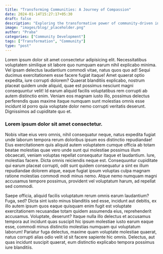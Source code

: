 ```yaml
---
title: "Transforming Communities: A Journey of Compassion"
date: 2024-01-14T15:27:17+05:30
draft: false
description: "Exploring the transformative power of community-driven initiatives."
image: "images/blog/_placeholder.png"
author: "Praba"
categories: ["Community Development"]
tags: ["Transformation", "Community"]
type: "post"
---
```


Lorem ipsum dolor sit amet consectetur adipisicing elit. Necessitatibus voluptatem similique sit labore quo numquam earum nihil explicabo minima. Vel ipsam delectus laudantium commodi vitae, natus quos quo ad! Sequi ducimus exercitationem esse facere fugiat itaque! Amet quaerat optio expedita, iure corrupti dolorem? Quaerat blanditiis explicabo, nostrum placeat quidem unde aliquid, quae est possimus nesciunt magni consequuntur velit! Id earum aliquid facilis voluptatibus rem corrupti ab autem distinctio enim. Veniam eos magnam iusto illo, possimus delectus perferendis quas maxime itaque numquam sunt molestias omnis esse incidunt id porro quia voluptate dolor nemo corrupti veritatis deserunt. Dignissimos ad cupiditate quo et.

### Lorem ipsum dolor sit amet consectetur.

Nobis vitae eius vero omnis, nihil consequatur neque, natus expedita fugiat unde laborum tempora rerum doloribus ipsum eos distinctio repudiandae! Eius exercitationem quis aliquid autem voluptatem cumque officia ab totam beatae molestias quae vero unde sunt qui molestiae possimus illum obcaecati, veniam voluptas repellat consequatur itaque et laudantium. Iure, molestias facere. Dicta omnis reiciendis neque est. Consequuntur cupiditate qui earum placeat corrupti, odit sunt quidem consequatur a sint ex illum repudiandae dolorem atque, eaque fugiat ipsum voluptas culpa magnam ratione molestias commodi modi minus nemo. Atque nemo numquam magni accusamus tempore possimus, provident vel voluptatum harum, ad repellat sed commodi.

Saepe officia, aliquid facilis voluptatum rerum omnis earum laudantium? Fuga, sed? Dicta sint iusto minus blanditiis sed esse, incidunt aut debitis, ex illo autem ipsum quos eaque quisquam enim fugit est voluptate exercitationem recusandae totam quidem assumenda eius, reprehenderit accusamus. Voluptate, deserunt? Itaque nulla illo delectus et accusamus tempora aut incidunt quas suscipit hic ipsum molestiae iusto earum eaque esse, commodi minus distinctio molestias numquam qui voluptatum laborum! Pariatur fuga delectus, maxime quam voluptate molestiae quaerat, natus corrupti alias odio velit id sit facere sapiente hic omnis. Delectus, aut quas incidunt suscipit quaerat, eum distinctio explicabo tempora possimus iure blanditiis.
